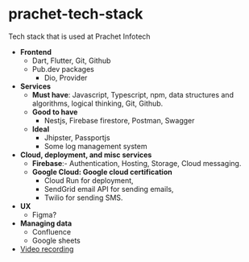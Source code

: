 # prachet-tech-stack
Tech stack that is used at Prachet Infotech

* **Frontend**
  * Dart, Flutter, Git, Github
  * Pub.dev packages
    * Dio, Provider
* **Services**
  * **Must have**: Javascript, Typescript, npm, data structures and algorithms, logical thinking, Git, Github.
  * **Good to have**
    * Nestjs, Firebase firestore, Postman, Swagger
  * **Ideal**
    * Jhipster, Passportjs
    * Some log management system
* **Cloud, deployment, and misc services**
  * **Firebase**:- Authentication, Hosting, Storage, Cloud messaging.
  * **Google Cloud: Google cloud certification**
    * Cloud Run for deployment, 
    * SendGrid email API for sending emails,
    * Twilio for sending SMS.
* **UX**
  * Figma?
* **Managing data**
  * Confluence
  * Google sheets
* [Video recording](./video_recording.md)

